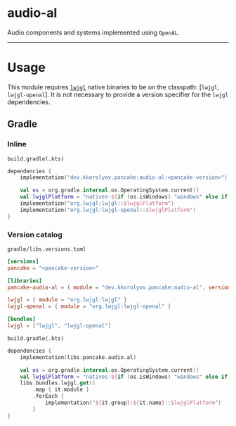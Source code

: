 # audio-al

Audio components and systems implemented using `OpenAL`.

---

# Usage

This module requires [`lwjgl`](https://github.com/LWJGL/lwjgl3) native binaries to be on the classpath: [`lwjgl`, `lwjgl-openal`].
It is not necessary to provide a version specifier for the `lwjgl` dependencies.

## Gradle

### Inline

`build.gradle(.kts)`

```kotlin
dependencies {
	implementation("dev.kkorolyov.pancake:audio-al:<pancake-version>")

	val os = org.gradle.internal.os.OperatingSystem.current()
	val lwjglPlatform = "natives-${if (os.isWindows) "windows" else if (os.isMacOsX) "macos" else "linux"}"
	implementation("org.lwjgl:lwjgl::$lwjglPlatform")
	implementation("org.lwjgl:lwjgl-openal::$lwjglPlatform")
}
```

### Version catalog

`gradle/libs.versions.toml`

```toml
[versions]
pancake = "<pancake-version>"

[libraries]
pancake-audio-al = { module = "dev.kkorolyov.pancake:audio-al", version.ref = "pancake" }

lwjgl = { module = "org.lwjgl:lwjgl" }
lwjgl-openal = { module = "org.lwjgl:lwjgl-openal" }

[bundles]
lwjgl = ["lwjgl", "lwjgl-openal"]
```

`build.gradle(.kts)`

```kotlin
dependencies {
	implementation(libs.pancake.audio.al)

	val os = org.gradle.internal.os.OperatingSystem.current()
	val lwjglPlatform = "natives-${if (os.isWindows) "windows" else if (os.isMacOsX) "macos" else "linux"}"
	libs.bundles.lwjgl.get()
		.map { it.module }
		.forEach {
			implementation("${it.group}:${it.name}::$lwjglPlatform")
		}
}
```
